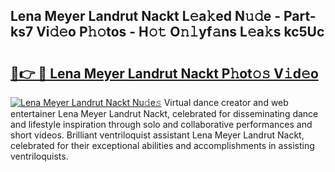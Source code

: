 ## Lena Meyer Landrut Nackt L𝚎a𝚔ed N𝚞𝚍e - Part-ks7 Vi𝚍𝚎o P𝚑𝚘tos - H𝚘𝚝 O𝚗𝚕yf𝚊ns L𝚎a𝚔s kc5Uc

# <h2><a href="http://kf97p8.oniu.top/?m=Lena+Meyer+Landrut+Nackt">🔗👉 🔴 Lena Meyer Landrut Nackt P𝚑ot𝚘𝚜 V𝚒d𝚎o</a></h2>

[![Lena Meyer Landrut Nackt Nu𝚍e𝚜](https://i.imgur.com/0qMVB7G.gif)](http://kf97p8.oniu.top/?m=Lena+Meyer+Landrut+Nackt)
Virtual dance creator and web entertainer Lena Meyer Landrut Nackt, celebrated for disseminating dance and lifestyle inspiration through solo and collaborative performances and short videos. Brilliant ventriloquist assistant Lena Meyer Landrut Nackt, celebrated for their exceptional abilities and accomplishments in assisting ventriloquists.  
